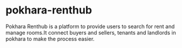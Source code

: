 # pokhara-renthub
Pokhara Renthub is a platform to provide users to search for rent and manage rooms.It connect buyers and sellers, tenants and landlords in pokhara to make the process easier.

